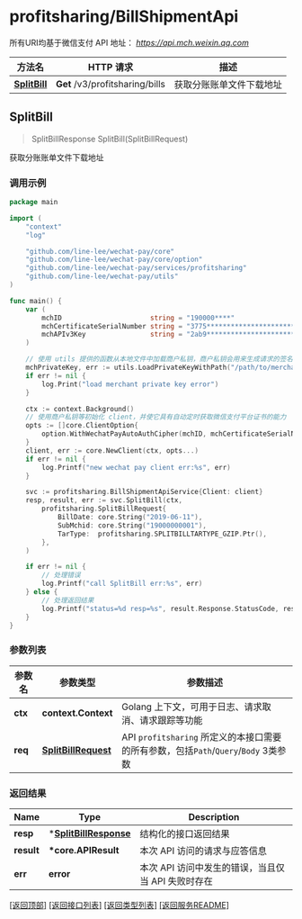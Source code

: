 # profitsharing/BillShipmentApi

所有URI均基于微信支付 API 地址： *https://api.mch.weixin.qq.com*

方法名 | HTTP 请求 | 描述
------------- | ------------- | -------------
[**SplitBill**](#splitbill) | **Get** /v3/profitsharing/bills | 获取分账账单文件下载地址



## SplitBill

> SplitBillResponse SplitBill(SplitBillRequest)

获取分账账单文件下载地址



### 调用示例

```go
package main

import (
	"context"
	"log"

	"github.com/line-lee/wechat-pay/core"
	"github.com/line-lee/wechat-pay/core/option"
	"github.com/line-lee/wechat-pay/services/profitsharing"
	"github.com/line-lee/wechat-pay/utils"
)

func main() {
	var (
		mchID                      string = "190000****"                               // 商户号
		mchCertificateSerialNumber string = "3775************************************" // 商户证书序列号
		mchAPIv3Key                string = "2ab9****************************"         // 商户APIv3密钥
	)

	// 使用 utils 提供的函数从本地文件中加载商户私钥，商户私钥会用来生成请求的签名
	mchPrivateKey, err := utils.LoadPrivateKeyWithPath("/path/to/merchant/apiclient_key.pem")
	if err != nil {
		log.Print("load merchant private key error")
	}

	ctx := context.Background()
	// 使用商户私钥等初始化 client，并使它具有自动定时获取微信支付平台证书的能力
	opts := []core.ClientOption{
		option.WithWechatPayAutoAuthCipher(mchID, mchCertificateSerialNumber, mchPrivateKey, mchAPIv3Key),
	}
	client, err := core.NewClient(ctx, opts...)
	if err != nil {
		log.Printf("new wechat pay client err:%s", err)
	}

	svc := profitsharing.BillShipmentApiService{Client: client}
	resp, result, err := svc.SplitBill(ctx,
		profitsharing.SplitBillRequest{
			BillDate: core.String("2019-06-11"),
			SubMchid: core.String("19000000001"),
			TarType:  profitsharing.SPLITBILLTARTYPE_GZIP.Ptr(),
		},
	)

	if err != nil {
		// 处理错误
		log.Printf("call SplitBill err:%s", err)
	} else {
		// 处理返回结果
		log.Printf("status=%d resp=%s", result.Response.StatusCode, resp)
	}
}
```

### 参数列表
参数名 | 参数类型 | 参数描述
------------- | ------------- | -------------
**ctx** | **context.Context** | Golang 上下文，可用于日志、请求取消、请求跟踪等功能|
**req** | [**SplitBillRequest**](SplitBillRequest.md) | API `profitsharing` 所定义的本接口需要的所有参数，包括`Path`/`Query`/`Body` 3类参数|

### 返回结果
Name | Type | Description
------------- | ------------- | -------------
**resp** | \*[**SplitBillResponse**](SplitBillResponse.md) | 结构化的接口返回结果
**result** | **\*core.APIResult** | 本次 API 访问的请求与应答信息
**err** | **error** | 本次 API 访问中发生的错误，当且仅当 API 失败时存在

[\[返回顶部\]](#profitsharingbillshipmentapi)
[\[返回接口列表\]](README.md#接口列表)
[\[返回类型列表\]](README.md#类型列表)
[\[返回服务README\]](README.md)

